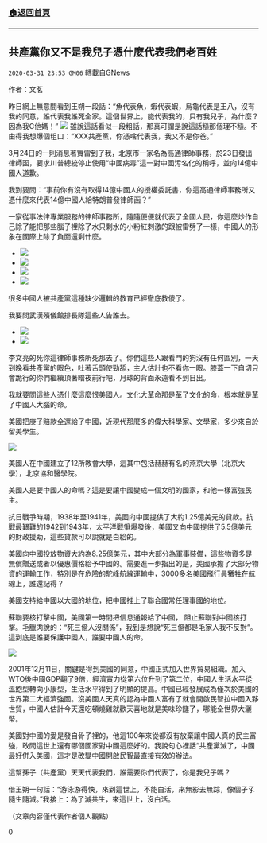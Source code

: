 ###  [:house:返回首頁](https://github.com/ourhimalayas/txt)
---

## 共產黨你又不是我兒子憑什麼代表我們老百姓
`2020-03-31 23:53 GM06` [轉載自GNews](https://gnews.org/zh-hant/158624/)

作者：文茗

昨日網上無意間看到王朔一段話：“魚代表魚，蝦代表蝦，烏龜代表是王八，沒有我的同意，誰代表我誰死全家。這個世界上，能代表我的，只有我兒子，為什麼？因為我C他媽！”
![](https://s3-ap-northeast-1.amazonaws.com/news.guo.offload.media/wp-content/uploads/2020/03/31232028/1-1-107.jpg)
雖說這話看似一段粗話，那真可謂是說這話糙那個理不糙。不由得我想爆個粗口：“XXX共產黨，你憑啥代表我，我又不是你爸。”

3月24日的一則消息著實雷到了我，北京市一家名為高通律師事務，於23日發出律師函，要求川普總統停止使用“中國病毒”這一對中國污名化的稱呼，並向14億中國人道歉。

我到要問：“事前你有沒有取得14億中國人的授權委託書，你這高通律師事務所又憑什麼來代表14億中國人給特朗普發律師函？”

一家從事法律專業服務的律師事務所，隨隨便便就代表了全國人民，你這麼炒作自己除了能把那些腦子裡除了水只剩水的小粉紅刺激的跟被雷劈了一樣，中國人的形象在國際上除了負面還剩什麼。

- ![](https://s3-ap-northeast-1.amazonaws.com/news.guo.offload.media/wp-content/uploads/2020/03/31232205/2-4-61.jpg)
- ![](https://s3-ap-northeast-1.amazonaws.com/news.guo.offload.media/wp-content/uploads/2020/03/31232249/3-89.jpg)
- ![](https://s3-ap-northeast-1.amazonaws.com/news.guo.offload.media/wp-content/uploads/2020/03/31232310/4-1-31.jpg)
- ![](https://s3-ap-northeast-1.amazonaws.com/news.guo.offload.media/wp-content/uploads/2020/03/31232328/5-2-24.jpg)


很多中國人被共產黨這種缺少邏輯的教育已經徹底教傻了。

我要問武漢殯儀館排長隊這些人告誰去。

- ![](https://s3-ap-northeast-1.amazonaws.com/news.guo.offload.media/wp-content/uploads/2020/03/31232743/6-3-18.jpg)
- ![](https://s3-ap-northeast-1.amazonaws.com/news.guo.offload.media/wp-content/uploads/2020/03/31232801/7-2-18.png)


李文亮的死你這律師事務所死那去了。你們這些人跟看門的狗沒有任何區別，一天到晚看共產黨的眼色，吐著舌頭使勁舔，主人估計也不看你一眼。膝蓋一下自切只會跪行的你們繼續頂著暗夜前行吧，月球的背面永遠看不到日出。

我就要問這些人憑什麼這麼恨美國人。文化大革命那是革了文化的命，根本就是革了中國人大腦的命。

美國把庚子賠款全還給了中國，近現代那麼多的偉大科學家、文學家，多少來自於留美學生。

![](https://s3-ap-northeast-1.amazonaws.com/news.guo.offload.media/wp-content/uploads/2020/03/31232835/8-2-9.jpg)

美國人在中國建立了12所教會大學，這其中包括赫赫有名的燕京大學（北京大學），北京協和醫學院。

美國人是要中國人的命嗎？這是要讓中國變成一個文明的國家，和他一樣富強民主。

抗日戰爭時期，1938年至1941年，美國向中國提供了大約1.25億美元的貸款。抗戰最艱難的1942到1943年，太平洋戰爭爆發後，美國又向中國提供了5.5億美元的財政援助，這些貸款可以說就是白給的。

美國向中國投放物資大約為8.25億美元，其中大部分為軍事裝備，這些物資多是無償贈送或者以優惠價格給予中國的。需要進一步指出的是，美國承擔了大部分物資的運輸工作，特別是在危險的駝峰航線運輸中，3000多名美國飛行員犧牲在航線上，誰還記得？

美國支持給中國以大國的地位，把中國推上了聯合國常任理事國的地位。

蘇聯要核打擊中國，美國第一時間把信息通報給了中國， 阻止蘇聯對中國核打擊。毛臘肉說的：“死三億人沒關係”，我到是想說“死三億都是毛家人我不反對”。這到底是誰要保護中國人，誰要中國人的命。

![](https://s3-ap-northeast-1.amazonaws.com/news.guo.offload.media/wp-content/uploads/2020/03/31233007/9-1-10.png)

2001年12月11日，關鍵是得到美國的同意，中國正式加入世界貿易組織。加入WTO後中國GDP翻了9倍，經濟實力從第六位升到了第二位，中國人生活水平從溫飽型轉向小康型，生活水平得到了明顯的提高。中國已經發展成為僅次於美國的世界第二大經濟強國。沒美國人天真的認為中國人富有了就會開啟民智拉中國入夥世貿，中國人估計今天還吃頓燒雞就歡天喜地就是美味珍饈了，哪能全世界大灑幣。

美國對中國的愛是發自骨子裡的，他這100年來從都沒有放棄讓中國人真的民主富強，敢問這世上還有哪個國家對中國這麼好的。我說句心裡話“共產黨滅了，中國最好併入美國，這才是改變中國開啟民智最直接有效的辦法。

這幫孫子（共產黨）天天代表我們，誰需要你們代表了，你是我兒子嗎？

借王朔一句話：“游泳游得快，來到這世上，不能白活，來無影去無踪，像個孑孓隨生隨滅。”我接上：為了滅共生，來這世上，沒白活。

（文章內容僅代表作者個人觀點）

0
